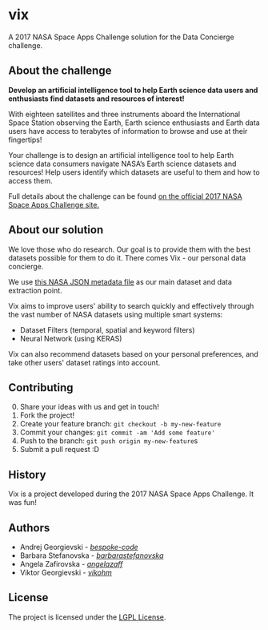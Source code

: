 # vix
A 2017 NASA Space Apps Challenge solution for the Data Concierge challenge.

## About the challenge

**Develop an artificial intelligence tool to help Earth science data users and enthusiasts find datasets and resources of interest!**

With eighteen satellites and three instruments aboard the International Space Station observing the Earth, Earth science enthusiasts and Earth data users have access to terabytes of information to browse and use at their fingertips!

Your challenge is to design an artificial intelligence tool to help Earth science data consumers navigate NASA’s Earth science datasets and resources!  Help users identify which datasets are useful to them and how to access them.

Full details about the challenge can be found [on the official 2017 NASA Space Apps Challenge site.](https://2017.spaceappschallenge.org/challenges/ideate-and-create/data-concierge/details)

## About our solution

We love those who do research. Our goal is to provide them with the best datasets possible for them to do it. There comes Vix - our personal data concierge.

We use [this NASA JSON metadata file](https://data.nasa.gov/data.json) as our main dataset and data extraction point.

Vix aims to improve users' ability to search quickly and effectively through the vast number of NASA datasets using multiple smart systems:
- Dataset Filters (temporal, spatial and keyword filters)
- Neural Network (using KERAS)

Vix can also recommend datasets based on your personal preferences, and take other users' dataset ratings into account.

## Contributing

0. Share your ideas with us and get in touch!
1. Fork the project!
2. Create your feature branch: `git checkout -b my-new-feature`
3. Commit your changes: `git commit -am 'Add some feature'`
4. Push to the branch: `git push origin my-new-feature`s
5. Submit a pull request :D

## History

Vix is a project developed during the 2017 NASA Space Apps Challenge. It was fun!

## Authors
* Andrej Georgievski - [*bespoke-code*](https://github.com/bespoke-code)
* Barbara Stefanovska - [*barbarastefanovska*](https://github.com/barbarastefanovska)
* Angela Zafirovska - [*angelazaff*](https://github.com/angelazaff)
* Viktor Georgievski - [*vikohm*](https://github.com/vikohm)

## License

The project is licensed under the [LGPL License](https://www.gnu.org/licenses/gpl-3.0.html).
